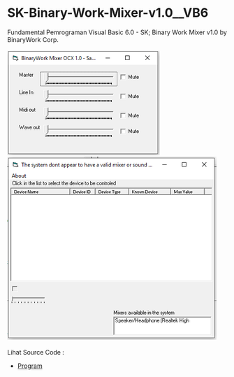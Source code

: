 # SK-Binary-Work-Mixer-v1.0__VB6
Fundamental Pemrograman Visual Basic 6.0 - SK; Binary Work Mixer v1.0 by BinaryWork Corp.<br><br>
<img src="https://github.com/RizkyKhapidsyah/SK-Binary-Work-Mixer-v1.0__VB6/blob/main/result/001.PNG">
<img src="https://github.com/RizkyKhapidsyah/SK-Binary-Work-Mixer-v1.0__VB6/blob/main/result/002.PNG"><br><br>
Lihat Source Code : <br>
- <a href="https://github.com/RizkyKhapidsyah/SK-Binary-Work-Mixer-v1.0__VB6/tree/main/sample%20project">Program</a>
